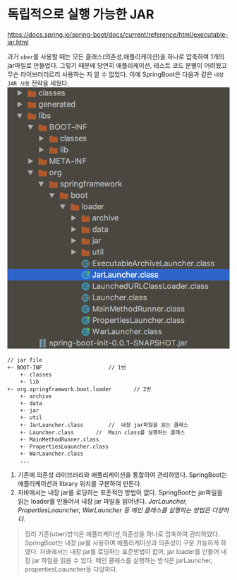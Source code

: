 # 독립적으로 실행 가능한 JAR

https://docs.spring.io/spring-boot/docs/current/reference/html/executable-jar.html

과거 `uber`를 사용할 때는 모든 클래스(의존성,애플리케이션)을 하나로 압축하여 1개의 jar파일로 만들었다. 그렇기 때문에 당연히 애플리케이션, 테스트 코드 분별이 어려웠고 무슨 라이브러리르리 사용하는 지 알 수 없었다.
이에 SpringBoot은 다음과 같은 `내장 JAR 사용` 전략을 세웠다.
![](assets/markdown-img-paste-20190414022840926.png)
~~~
// jar file
+- BOOT-INF     				// 1번
	+- classes
	+- lib
+- org.springframwork.boot.loader		// 2번
	+- archive
	+- data
	+- jar
	+- util
	+- JarLauncher.class  		//  내장 jar파일을 읽는 클래스
	+- Launcher.class 		//  Main class를 실행하는 클래스
	+- MainMethodRunner.class
	+- PropertiesLoauncher.class
	+- WarLauncher.class
	...
~~~
1. 기존에 의존성 라이브러리와 애플리케이션을 통합하여 관리하였다. SpringBoot는 애플리케이션과 library 위치를 구분하여 만든다. 
2. 자바에서는 내장 jar를 로딩하는 표준적인 방법이 없다. SpringBoot는 jar파일을 읽는 loader를 만들어서 내장 jar 파일을 읽어낸다.
<em>JarLauncher, PropertiesLoauncher, WarLauncher 등 메인 클래스를 실행하는 방법은 다양하다.</em>


> 정리
기존(uber)방식은 애플리케이션,의존성을 하나로 압축하여 관리하였다.
SpringBoot는 내장 jar를 사용하여 애플리케이션과 의존성이 구분 가능하게 하였다.
자바에서는 내장 jar를 로딩하는 표준방법이 없어, jar loader를 만들어 내장 jar 파일을 읽을 수 있다.
메인 클래스를 실행하는 방식은 jarLauncher, propertiesLoauncher등 다양하다.
